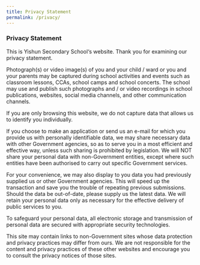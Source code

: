 ```yaml
---
title: Privacy Statement
permalink: /privacy/
---
```

### **Privacy Statement**

This is Yishun Secondary School‘s website. Thank you for examining our privacy statement.

Photograph(s) or video image(s) of you and your child / ward or you and your parents may be captured during
school activities and events such as classroom lessons, CCAs, school camps and school concerts. The school
may use and publish such photographs and / or video recordings in school publications, websites, social
media channels, and other communication channels.

If you are only browsing this website, we do not capture data that allows us to identify you individually.

If you choose to make an application or send us an e-mail for which you provide us with personally identifiable data, we may share necessary data with other Government agencies, so as to serve you in a most efficient and effective way, unless such sharing is prohibited by legislation. We will NOT share your personal data with non-Government entities, except where such entities have been authorised to carry out specific Government services.

For your convenience, we may also display to you data you had previously supplied us or other Government agencies. This will speed up the transaction and save you the trouble of repeating previous submissions. Should the data be out-of-date, please supply us the latest data. We will retain your personal data only as necessary for the effective delivery of public services to you.

To safeguard your personal data, all electronic storage and transmission of personal data are secured with appropriate security technologies.

This site may contain links to non-Government sites whose data protection and privacy practices may differ from ours. We are not responsible for the content and privacy practices of these other websites and encourage you to consult the privacy notices of those sites.